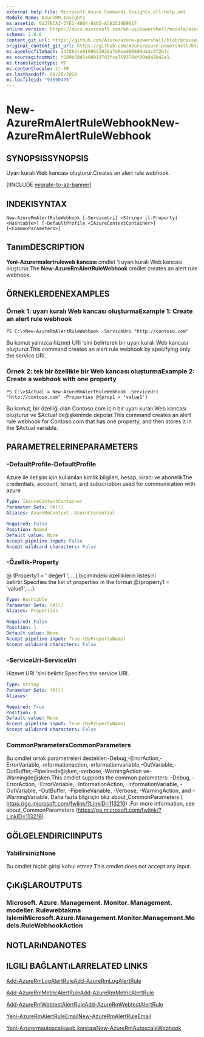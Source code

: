 ```yaml
---
external help file: Microsoft.Azure.Commands.Insights.dll-Help.xml
Module Name: AzureRM.Insights
ms.assetid: 0137ECA3-37E1-4064-8A65-A582519E9017
online version: https://docs.microsoft.com/en-us/powershell/module/azurerm.insights/new-azurermalertrulewebhook
schema: 2.0.0
content_git_url: https://github.com/Azure/azure-powershell/blob/preview/src/ResourceManager/Insights/Commands.Insights/help/New-AzureRmAlertRuleWebhook.md
original_content_git_url: https://github.com/Azure/azure-powershell/blob/preview/src/ResourceManager/Insights/Commands.Insights/help/New-AzureRmAlertRuleWebhook.md
ms.openlocfilehash: 24f882ce9190553028a7d0eed80480da4c4f2bfc
ms.sourcegitcommit: f599b50d5e980197d1fca769378df90a842b42a1
ms.translationtype: MT
ms.contentlocale: tr-TR
ms.lasthandoff: 08/20/2020
ms.locfileid: "93590475"
---
```

# <span data-ttu-id="5faa9-101">New-AzureRmAlertRuleWebhook</span><span class="sxs-lookup"><span data-stu-id="5faa9-101">New-AzureRmAlertRuleWebhook</span></span>

## <span data-ttu-id="5faa9-102">SYNOPSIS</span><span class="sxs-lookup"><span data-stu-id="5faa9-102">SYNOPSIS</span></span>
<span data-ttu-id="5faa9-103">Uyarı kuralı Web kancası oluşturur.</span><span class="sxs-lookup"><span data-stu-id="5faa9-103">Creates an alert rule webhook.</span></span>

[!INCLUDE [migrate-to-az-banner](../../includes/migrate-to-az-banner.md)]

## <span data-ttu-id="5faa9-104">INDEKI</span><span class="sxs-lookup"><span data-stu-id="5faa9-104">SYNTAX</span></span>

```
New-AzureRmAlertRuleWebhook [-ServiceUri] <String> [[-Property] <Hashtable>] [-DefaultProfile <IAzureContextContainer>] [<CommonParameters>]
```

## <span data-ttu-id="5faa9-105">Tanım</span><span class="sxs-lookup"><span data-stu-id="5faa9-105">DESCRIPTION</span></span>
<span data-ttu-id="5faa9-106">**Yeni-Azurermalertruleweb kancası** cmdlet 'i uyarı kuralı Web kancası oluşturur.</span><span class="sxs-lookup"><span data-stu-id="5faa9-106">The **New-AzureRmAlertRuleWebhook** cmdlet creates an alert rule webhook.</span></span>

## <span data-ttu-id="5faa9-107">ÖRNEKLERDEN</span><span class="sxs-lookup"><span data-stu-id="5faa9-107">EXAMPLES</span></span>

### <span data-ttu-id="5faa9-108">Örnek 1: uyarı kuralı Web kancası oluşturma</span><span class="sxs-lookup"><span data-stu-id="5faa9-108">Example 1: Create an alert rule webhook</span></span>
```
PS C:\>New-AzureRmAlertRuleWebhook -ServiceUri "http://contoso.com"
```

<span data-ttu-id="5faa9-109">Bu komut yalnızca hizmet URI 'sini belirterek bir uyarı kuralı Web kancası oluşturur.</span><span class="sxs-lookup"><span data-stu-id="5faa9-109">This command creates an alert rule webhook by specifying only the service URI.</span></span>

### <span data-ttu-id="5faa9-110">Örnek 2: tek bir özellikle bir Web kancası oluşturma</span><span class="sxs-lookup"><span data-stu-id="5faa9-110">Example 2: Create a webhook with one property</span></span>
```
PS C:\>$Actual = New-AzureRmAlertRuleWebhook -ServiceUri "http://contoso.com" -Properties @{prop1 = 'value1'}
```

<span data-ttu-id="5faa9-111">Bu komut, bir özelliği olan Contoso.com için bir uyarı kuralı Web kancası oluşturur ve $Actual değişkeninde depolar.</span><span class="sxs-lookup"><span data-stu-id="5faa9-111">This command creates an alert rule webhook for Contoso.com that has one property, and then stores it in the $Actual variable.</span></span>

## <span data-ttu-id="5faa9-112">PARAMETRELERINE</span><span class="sxs-lookup"><span data-stu-id="5faa9-112">PARAMETERS</span></span>

### <span data-ttu-id="5faa9-113">-DefaultProfile</span><span class="sxs-lookup"><span data-stu-id="5faa9-113">-DefaultProfile</span></span>
<span data-ttu-id="5faa9-114">Azure ile iletişim için kullanılan kimlik bilgileri, hesap, kiracı ve abonelik</span><span class="sxs-lookup"><span data-stu-id="5faa9-114">The credentials, account, tenant, and subscription used for communication with azure</span></span>

```yaml
Type: IAzureContextContainer
Parameter Sets: (All)
Aliases: AzureRmContext, AzureCredential

Required: False
Position: Named
Default value: None
Accept pipeline input: False
Accept wildcard characters: False
```

### <span data-ttu-id="5faa9-115">-Özellik</span><span class="sxs-lookup"><span data-stu-id="5faa9-115">-Property</span></span>
<span data-ttu-id="5faa9-116">@ (Property1 = ' değer1 ',....) biçimindeki özelliklerin listesini belirtir.</span><span class="sxs-lookup"><span data-stu-id="5faa9-116">Specifies the list of properties in the format @(property1 = 'value1',....).</span></span>

```yaml
Type: Hashtable
Parameter Sets: (All)
Aliases: Properties

Required: False
Position: 1
Default value: None
Accept pipeline input: True (ByPropertyName)
Accept wildcard characters: False
```

### <span data-ttu-id="5faa9-117">-ServiceUri</span><span class="sxs-lookup"><span data-stu-id="5faa9-117">-ServiceUri</span></span>
<span data-ttu-id="5faa9-118">Hizmet URI 'sini belirtir.</span><span class="sxs-lookup"><span data-stu-id="5faa9-118">Specifies the service URI.</span></span>

```yaml
Type: String
Parameter Sets: (All)
Aliases: 

Required: True
Position: 0
Default value: None
Accept pipeline input: True (ByPropertyName)
Accept wildcard characters: False
```

### <span data-ttu-id="5faa9-119">CommonParameters</span><span class="sxs-lookup"><span data-stu-id="5faa9-119">CommonParameters</span></span>
<span data-ttu-id="5faa9-120">Bu cmdlet ortak parametreleri destekler:-Debug,-ErrorAction,-ErrorVariable,-ınformationaction,-ınformationvariable,-OutVariable,-OutBuffer,-Pipelinedeğişken,-verbose,-WarningAction ve-Warningdeğişken.</span><span class="sxs-lookup"><span data-stu-id="5faa9-120">This cmdlet supports the common parameters: -Debug, -ErrorAction, -ErrorVariable, -InformationAction, -InformationVariable, -OutVariable, -OutBuffer, -PipelineVariable, -Verbose, -WarningAction, and -WarningVariable.</span></span> <span data-ttu-id="5faa9-121">Daha fazla bilgi için bkz about_CommonParameters ( https://go.microsoft.com/fwlink/?LinkID=113216) .</span><span class="sxs-lookup"><span data-stu-id="5faa9-121">For more information, see about_CommonParameters (https://go.microsoft.com/fwlink/?LinkID=113216).</span></span>

## <span data-ttu-id="5faa9-122">GÖLGELENDIRICI</span><span class="sxs-lookup"><span data-stu-id="5faa9-122">INPUTS</span></span>

### <span data-ttu-id="5faa9-123">Yabilirsiniz</span><span class="sxs-lookup"><span data-stu-id="5faa9-123">None</span></span>
<span data-ttu-id="5faa9-124">Bu cmdlet hiçbir girişi kabul etmez.</span><span class="sxs-lookup"><span data-stu-id="5faa9-124">This cmdlet does not accept any input.</span></span>

## <span data-ttu-id="5faa9-125">ÇıKıŞLAR</span><span class="sxs-lookup"><span data-stu-id="5faa9-125">OUTPUTS</span></span>

### <span data-ttu-id="5faa9-126">Microsoft. Azure. Management. Monitor. Management. modeller. Rulewebtakma Işlemi</span><span class="sxs-lookup"><span data-stu-id="5faa9-126">Microsoft.Azure.Management.Monitor.Management.Models.RuleWebhookAction</span></span>

## <span data-ttu-id="5faa9-127">NOTLARıNDA</span><span class="sxs-lookup"><span data-stu-id="5faa9-127">NOTES</span></span>

## <span data-ttu-id="5faa9-128">ILGILI BAĞLANTıLAR</span><span class="sxs-lookup"><span data-stu-id="5faa9-128">RELATED LINKS</span></span>

[<span data-ttu-id="5faa9-129">Add-AzureRmLogAlertRule</span><span class="sxs-lookup"><span data-stu-id="5faa9-129">Add-AzureRmLogAlertRule</span></span>](./Add-AzureRmLogAlertRule.md)

[<span data-ttu-id="5faa9-130">Add-AzureRmMetricAlertRule</span><span class="sxs-lookup"><span data-stu-id="5faa9-130">Add-AzureRmMetricAlertRule</span></span>](./Add-AzureRmMetricAlertRule.md)

[<span data-ttu-id="5faa9-131">Add-AzureRmWebtestAlertRule</span><span class="sxs-lookup"><span data-stu-id="5faa9-131">Add-AzureRmWebtestAlertRule</span></span>](./Add-AzureRmWebtestAlertRule.md)

[<span data-ttu-id="5faa9-132">Yeni-AzureRmAlertRuleEmail</span><span class="sxs-lookup"><span data-stu-id="5faa9-132">New-AzureRmAlertRuleEmail</span></span>](./New-AzureRmAlertRuleEmail.md)

[<span data-ttu-id="5faa9-133">Yeni-Azurermautoscaleweb kancası</span><span class="sxs-lookup"><span data-stu-id="5faa9-133">New-AzureRmAutoscaleWebhook</span></span>](./New-AzureRmAutoscaleWebhook.md)


